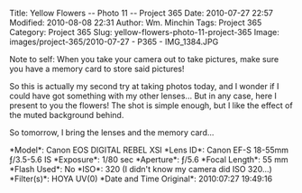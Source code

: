 Title: Yellow Flowers -- Photo 11 -- Project 365
Date: 2010-07-27 22:57
Modified: 2010-08-08 22:31
Author: Wm. Minchin
Tags: Project 365
Category: Project 365
Slug: yellow-flowers-photo-11-project-365
Image: images/project-365/2010-07-27 - P365 - IMG_1384.JPG

Note to self: When you take your camera out to take pictures, make sure
you have a memory card to store said pictures!

So this is actually my second try at taking photos today, and I wonder
if I could have got something with my other lenses... But in any case,
here I present to you the flowers! The shot is simple enough, but I like
the effect of the muted background behind.

So tomorrow, I bring the lenses and the memory card...

<div markdown=1 class="photo-infobox">
*Model*: Canon EOS DIGITAL REBEL XSI  
*Lens ID*: Canon EF-S 18-55mm ƒ/3.5-5.6 IS
*Exposure*: 1/80 sec  
*Aperture*: ƒ/5.6  
*Focal Length*: 55 mm  
*Flash Used*: No  
*ISO*: 320 (I didn't know my camera did ISO 320...)  
*Filter(s)*: HOYA UV(0)  
*Date and Time Original*: 2010:07:27 19:49:16
</div>
